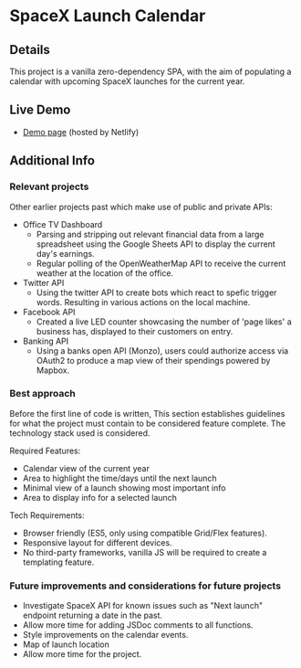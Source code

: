 # SpaceX Launch Calendar
## Details
This project is a vanilla zero-dependency SPA, with the aim of populating a calendar with upcoming SpaceX launches for the current year.


## Live Demo
- [Demo page](https://romantic-lamport-8d77ca.netlify.app/) (hosted by Netlify)


## Additional Info

### Relevant projects
Other earlier projects past which make use of public and private APIs:
- Office TV Dashboard
  - Parsing and stripping out relevant financial data from a large spreadsheet using the Google Sheets API to display the current day's earnings.
  - Regular polling of the OpenWeatherMap API to receive the current weather at the location of the office. 
- Twitter API
  - Using the twitter API to create bots which react to spefic trigger words. Resulting in various actions on the local machine.
- Facebook API
  - Created a live LED counter showcasing the number of 'page likes' a business has, displayed to their customers on entry.
- Banking API
  - Using a banks open API (Monzo), users could authorize access via OAuth2 to produce a map view of their spendings powered by Mapbox.


### Best approach
Before the first line of code is written, This section establishes guidelines for what the project must contain to be considered feature complete. The technology stack used is considered.

Required Features: 
 - Calendar view of the current year
 - Area to highlight the time/days until the next launch
 - Minimal view of a launch showing most important info
 - Area to display info for a selected launch

Tech Requirements:
 - Browser friendly (ES5, only using compatible Grid/Flex features).
 - Responsive layout for different devices.
 - No third-party frameworks, vanilla JS will be required to create a templating feature.
### Future improvements and considerations for future projects
 - Investigate SpaceX API for known issues such as "Next launch" endpoint returning a date in the past. 
 - Allow more time for adding JSDoc comments to all functions.
 - Style improvements on the calendar events.
 - Map of launch location
 - Allow more time for the project.

 
